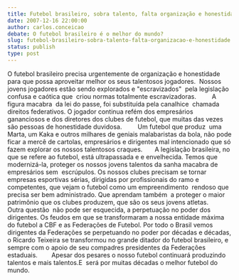 ```yaml
---
title: Futebol brasileiro, sobra talento, falta organização e honestidade
date: 2007-12-16 22:00:00
author: carlos.conceicao
debate: O futebol brasileiro é o melhor do mundo?
slug: futebol-brasileiro-sobra-talento-falta-organizacao-e-honestidade
status: publish 
type: post
---
```


O futebol brasileiro precisa urgentemente de organização e honestidade para que possa aproveitar melhor os seus talentosos jogadores.  Nossos jovens jogadores estão sendo explorados e "escravizados"  pela legislação confusa e caótica que  criou normas totalmente escravizadoras.         A figura macabra  da lei do passe, foi substituída pela canalhice  chamada direitos federativos. O jogador continua refém dos empresários gananciosos e dos diretores dos clubes de futebol, que muitas das vezes são pessoas de honestidade duvidosa.         Um futebol que produz  uma Marta, um Kaka e outros milhares de geniais malabaristas da bola, não pode ficar a mercê de cartolas, empresários e dirigentes mal intencionado que só fazem explorar os nossos talentosos craques.       A legislação brasileira, no que se refere ao futebol, está ultrapassada e e envelhecida. Temos que modernizá-la, proteger os nossos jovens talentos da sanha macabra de empresários sem  escrúpulos. Os nossos clubes precisam se tornar empresas esportivas sérias, dirigidas por profissionais do ramo e competentes, que vejam o futebol como um empreendimento  rendoso que precisa ser bem administrado. Que aprendam também  a proteger o maior patrimônio que os clubes produzem, que são os seus jovens atletas.       Outra questão  não pode ser esquecida, a perpetuação no poder dos dirigentes. Os feudos em que se transformaram a nossa entidade máxima do futebol a CBF e as Federações de Futebol. Por todo o Brasil vemos dirigentes da Federações se perpetuando no poder por décadas e décadas, o Ricardo Teixeira se transformou no grande ditador do futebol brasileiro, e sempre com o apoio de seu compadres presidentes da Federações estaduais.        Apesar dos pesares o nosso futebol continuará produzindo talentos e mais talentos.E  será por muitas décadas o melhor futebol do mundo.
